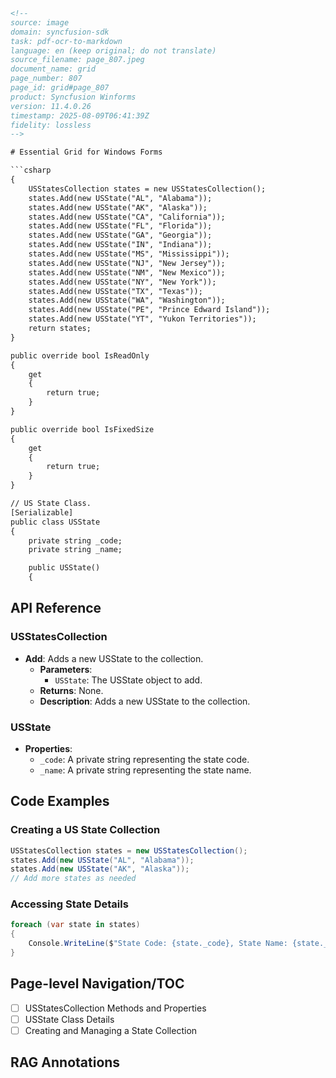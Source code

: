 ```html
<!-- 
source: image
domain: syncfusion-sdk
task: pdf-ocr-to-markdown
language: en (keep original; do not translate)
source_filename: page_807.jpeg
document_name: grid
page_number: 807
page_id: grid#page_807
product: Syncfusion Winforms
version: 11.4.0.26
timestamp: 2025-08-09T06:41:39Z
fidelity: lossless
-->

# Essential Grid for Windows Forms

```csharp
{
    USStatesCollection states = new USStatesCollection();
    states.Add(new USState("AL", "Alabama"));
    states.Add(new USState("AK", "Alaska"));
    states.Add(new USState("CA", "California"));
    states.Add(new USState("FL", "Florida"));
    states.Add(new USState("GA", "Georgia"));
    states.Add(new USState("IN", "Indiana"));
    states.Add(new USState("MS", "Mississippi"));
    states.Add(new USState("NJ", "New Jersey"));
    states.Add(new USState("NM", "New Mexico"));
    states.Add(new USState("NY", "New York"));
    states.Add(new USState("TX", "Texas"));
    states.Add(new USState("WA", "Washington"));
    states.Add(new USState("PE", "Prince Edward Island"));
    states.Add(new USState("YT", "Yukon Territories"));
    return states;
}

public override bool IsReadOnly
{
    get
    {
        return true;
    }
}

public override bool IsFixedSize
{
    get
    {
        return true;
    }
}

// US State Class.
[Serializable]
public class USState
{
    private string _code;
    private string _name;

    public USState()
    {
```

## API Reference

### USStatesCollection

- **Add**: Adds a new USState to the collection.
  - **Parameters**:
    - `USState`: The USState object to add.
  - **Returns**: None.
  - **Description**: Adds a new USState to the collection.

### USState

- **Properties**:
  - `_code`: A private string representing the state code.
  - `_name`: A private string representing the state name.

## Code Examples

### Creating a US State Collection

```csharp
USStatesCollection states = new USStatesCollection();
states.Add(new USState("AL", "Alabama"));
states.Add(new USState("AK", "Alaska"));
// Add more states as needed
```

### Accessing State Details

```csharp
foreach (var state in states)
{
    Console.WriteLine($"State Code: {state._code}, State Name: {state._name}");
}
```

## Page-level Navigation/TOC

- [ ] USStatesCollection Methods and Properties
- [ ] USState Class Details
- [ ] Creating and Managing a State Collection

## RAG Annotations

<!-- tags: [Syncfusion, Windows Forms, Grid, USStatesCollection, USState] keywords: [state collection, US state, code, name, add, readonly, fixed size] -->
```